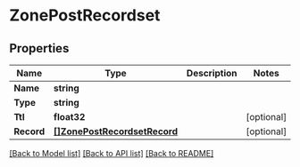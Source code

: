 # ZonePostRecordset

## Properties

Name | Type | Description | Notes
------------ | ------------- | ------------- | -------------
**Name** | **string** |  | 
**Type** | **string** |  | 
**Ttl** | **float32** |  | [optional] 
**Record** | [**[]ZonePostRecordsetRecord**](zone_post_recordset_record.md) |  | [optional] 

[[Back to Model list]](../README.md#documentation-for-models) [[Back to API list]](../README.md#documentation-for-api-endpoints) [[Back to README]](../README.md)


